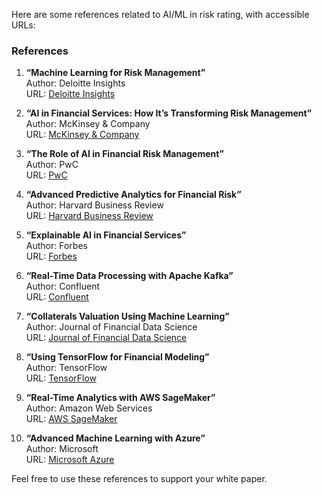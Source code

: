 Here are some references related to AI/ML in risk rating, with accessible URLs:

### References

1. **“Machine Learning for Risk Management”**  
   Author: Deloitte Insights  
   URL: [Deloitte Insights](https://www2.deloitte.com/us/en/insights/industry/financial-services/machine-learning-risk-management.html)

2. **“AI in Financial Services: How It’s Transforming Risk Management”**  
   Author: McKinsey & Company  
   URL: [McKinsey & Company](https://www.mckinsey.com/industries/financial-services/our-insights/ai-in-financial-services)

3. **“The Role of AI in Financial Risk Management”**  
   Author: PwC  
   URL: [PwC](https://www.pwc.com/gx/en/industries/financial-services/ai-in-financial-risk-management.html)

4. **“Advanced Predictive Analytics for Financial Risk”**  
   Author: Harvard Business Review  
   URL: [Harvard Business Review](https://hbr.org/2020/01/advanced-predictive-analytics-for-financial-risk)

5. **“Explainable AI in Financial Services”**  
   Author: Forbes  
   URL: [Forbes](https://www.forbes.com/sites/forbestechcouncil/2021/04/07/explainable-ai-in-financial-services/?sh=7c85b0573d0d)

6. **“Real-Time Data Processing with Apache Kafka”**  
   Author: Confluent  
   URL: [Confluent](https://www.confluent.io/what-is-apache-kafka/)

7. **“Collaterals Valuation Using Machine Learning”**  
   Author: Journal of Financial Data Science  
   URL: [Journal of Financial Data Science](https://jfds.pm-research.com/content/early/recent)

8. **“Using TensorFlow for Financial Modeling”**  
   Author: TensorFlow  
   URL: [TensorFlow](https://www.tensorflow.org/guide/keras/overview)

9. **“Real-Time Analytics with AWS SageMaker”**  
   Author: Amazon Web Services  
   URL: [AWS SageMaker](https://aws.amazon.com/sagemaker/)

10. **“Advanced Machine Learning with Azure”**  
    Author: Microsoft  
    URL: [Microsoft Azure](https://azure.microsoft.com/en-us/services/machine-learning/)

Feel free to use these references to support your white paper.